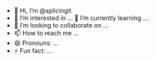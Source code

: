 - 👋 Hi, I’m @splicingit
- 👀 I’m interested in ...
 🌱 I’m currently learning ...
- 💞️ I’m looking to collaborate on ...
- 📫 How to reach me ...
- 😄 Pronouns: ...
- ⚡ Fun fact: ...

<!---
splicingit/splicingit is a ✨ special ✨ repository because its `README.md` (this file) appears on your GitHub profile.
You can click the Preview link to take a look at your changes.
--->
